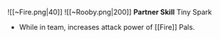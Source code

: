 
![[~Fire.png|40]]
![[~Rooby.png|200]]
**Partner Skill**
Tiny Spark
- While in team, increases attack power of [[Fire]] Pals.